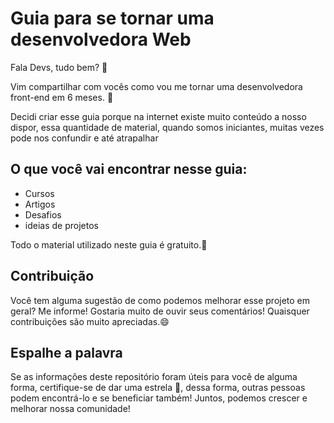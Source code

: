 
# Guia para se tornar uma desenvolvedora Web 

Fala Devs, tudo bem? :vulcan_salute:

Vim compartilhar com vocês como vou me tornar uma desenvolvedora front-end em 6 meses. :dart:

Decidi criar esse guia porque na internet existe muito conteúdo a nosso dispor, essa quantidade de material, quando somos iniciantes, muitas vezes pode nos confundir e até atrapalhar 

## O que você vai encontrar nesse guia: 

* Cursos 
* Artigos
* Desafios 
* ideias de projetos

Todo o material utilizado neste guia é gratuito.:money_with_wings:

## Contribuição 

Você tem alguma sugestão de como podemos melhorar esse projeto em geral? Me informe! Gostaria muito de ouvir seus comentários!
Quaisquer contribuições são muito apreciadas.:smile:

## Espalhe a palavra

Se as informações deste repositório foram úteis para você de alguma forma, certifique-se de dar uma estrela 🌟, dessa forma, outras pessoas podem encontrá-lo e se beneficiar também! Juntos, podemos crescer e melhorar nossa comunidade!








 
